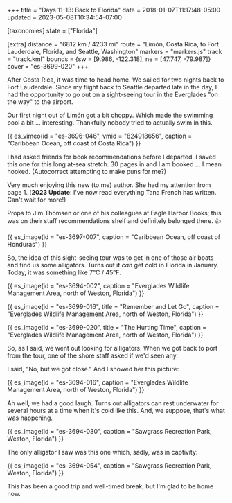 +++
title = "Days 11-13: Back to Florida"
date = 2018-01-07T11:17:48-05:00
updated = 2023-05-08T10:34:54-07:00

[taxonomies]
state = ["Florida"]

[extra]
distance = "6812 km / 4233 mi"
route = "Limón, Costa Rica, to Fort Lauderdale, Florida, and Seattle, Washington"
markers = "markers.js"
track = "track.kml"
bounds = {sw = [9.986, -122.318], ne = [47.747, -79.987]}
cover = "es-3699-020"
+++

After Costa Rica, it was time to head home. We sailed for two nights back to Fort Lauderdale. Since my flight back to Seattle departed late in the day, I had the opportunity to go out on a sight-seeing tour in the Everglades "on the way" to the airport.

<!-- more -->

Our first night out of Limón got a bit choppy. Which made the swimming pool a bit ... interesting. Thankfully nobody tried to actually swim in this.

{{ es_vimeo(id = "es-3696-046", vmid = "824918656", caption = "Caribbean Ocean, off coast of Costa Rica") }}

I had asked friends for book recommendations before I departed. I saved this one for this long at-sea stretch. 30 pages in and I am booked ... I mean hooked. (Autocorrect attempting to make puns for me?)

Very much enjoying this new (to me) author. She had my attention from page 1. (**2023 Update**: I've now read everything Tana French has written. Can't wait for more!)

Props to Jim Thomsen or one of his colleagues at Eagle Harbor Books; this was on their staff recommendations shelf and definitely belonged there. 👍

{{ es_image(id = "es-3697-007", caption = "Caribbean Ocean, off coast of Honduras") }}

So, the idea of this sight-seeing tour was to get in one of those air boats and find us some alligators. Turns out it _can_ get cold in Florida in January. Today, it was something like 7°C / 45°F.

{{ es_image(id = "es-3694-002", caption = "Everglades Wildlife Management Area, north of Weston, Florida") }}

{{ es_image(id = "es-3699-016", title = "Remember and Let Go", caption = "Everglades Wildlife Management Area, north of Weston, Florida") }}

{{ es_image(id = "es-3699-020", title = "The Hurting Time", caption = "Everglades Wildlife Management Area, north of Weston, Florida") }}

So, as I said, we went out looking for alligators. When we got back to port from the tour, one of the shore staff asked if we'd seen any.

I said, "No, but we got close." And I showed her this picture:

{{ es_image(id = "es-3694-016", caption = "Everglades Wildlife Management Area, north of Weston, Florida") }}

Ah well, we had a good laugh. Turns out alligators can rest underwater for several hours at a time when it's cold like this. And, we suppose, that's what was happening.

{{ es_image(id = "es-3694-030", caption = "Sawgrass Recreation Park, Weston, Florida") }}

The only alligator I saw was this one which, sadly, was in captivity:

{{ es_image(id = "es-3694-054", caption = "Sawgrass Recreation Park, Weston, Florida") }}

This has been a good trip and well-timed break, but I'm glad to be home now.
